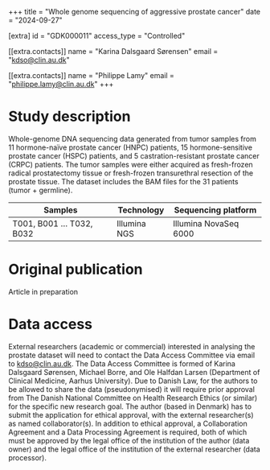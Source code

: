 +++
title = "Whole genome sequencing  of aggressive prostate cancer"
date = "2024-09-27"

[extra]
id = "GDK000011"
access_type = "Controlled"

[[extra.contacts]]
name = "Karina Dalsgaard Sørensen"
email = "kdso@clin.au.dk"

[[extra.contacts]]
name = "Philippe Lamy"
email = "philippe.lamy@clin.au.dk"
+++

# Study description

Whole-genome DNA sequencing data generated from tumor samples from 11 hormone-naïve prostate cancer (HNPC) patients, 15 hormone-sensitive prostate cancer (HSPC) patients, and 5 castration-resistant prostate cancer (CRPC) patients. The tumor samples were either acquired as fresh-frozen radical prostatectomy tissue or fresh-frozen transurethral resection of the prostate tissue. The dataset includes the BAM files for the 31 patients (tumor + germline).

Samples                 | Technology   | Sequencing platform
------------------------|--------------|----------------------
T001, B001 … T032, B032 | Illumina NGS | Illumina NovaSeq 6000

# Original publication
Article in preparation

# Data access
External researchers (academic or commercial) interested in analysing the prostate dataset will need to contact the Data Access Committee via email to kdso@clin.au.dk. The Data Access Committee is formed of Karina Dalsgaard Sørensen, Michael Borre, and Ole Halfdan Larsen (Department of Clinical Medicine, Aarhus University). Due to Danish Law, for the authors to be allowed to share the data (pseudonymised) it will require prior approval from The Danish National Committee on Health Research Ethics (or similar) for the specific new research goal. The author (based in Denmark) has to submit the application for ethical approval, with the external researcher(s) as named collaborator(s). In addition to ethical approval, a Collaboration Agreement and a Data Processing Agreement is required, both of which must be approved by the legal office of the institution of the author (data owner) and the legal office of the institution of the external researcher (data processor).
